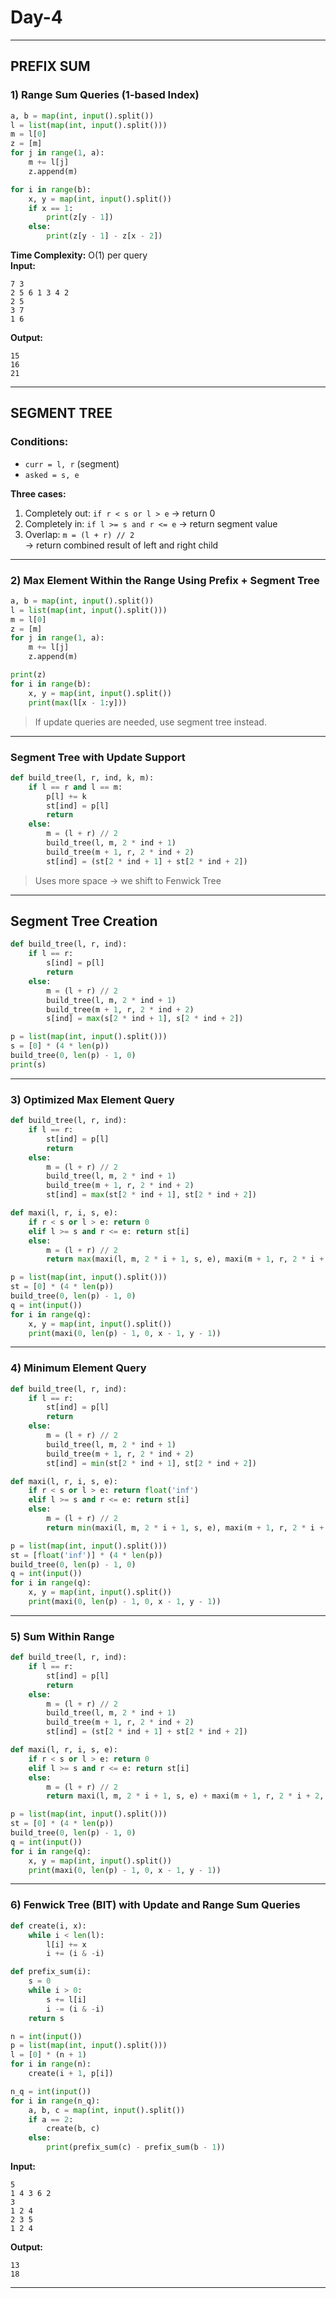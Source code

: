 # Day-4
---

## PREFIX SUM

### 1) Range Sum Queries (1-based Index)

```python
a, b = map(int, input().split())
l = list(map(int, input().split()))
m = l[0]
z = [m]
for j in range(1, a):
    m += l[j]
    z.append(m)

for i in range(b):
    x, y = map(int, input().split())
    if x == 1:
        print(z[y - 1])
    else:
        print(z[y - 1] - z[x - 2])
```

**Time Complexity:** O(1) per query  
**Input:**
```
7 3
2 5 6 1 3 4 2
2 5
3 7
1 6
```
**Output:**
```
15
16
21
```

---

## SEGMENT TREE

### Conditions:
- `curr = l, r` (segment)
- `asked = s, e`

**Three cases:**
1. Completely out: `if r < s or l > e` → return 0  
2. Completely in: `if l >= s and r <= e` → return segment value  
3. Overlap: `m = (l + r) // 2`  
   → return combined result of left and right child

---

### 2) Max Element Within the Range Using Prefix + Segment Tree

```python
a, b = map(int, input().split())
l = list(map(int, input().split()))
m = l[0]
z = [m]
for j in range(1, a):
    m += l[j]
    z.append(m)

print(z)
for i in range(b):
    x, y = map(int, input().split())
    print(max(l[x - 1:y]))
```

> If update queries are needed, use segment tree instead.

---

### Segment Tree with Update Support

```python
def build_tree(l, r, ind, k, m):
    if l == r and l == m:
        p[l] += k
        st[ind] = p[l]
        return
    else:
        m = (l + r) // 2
        build_tree(l, m, 2 * ind + 1)
        build_tree(m + 1, r, 2 * ind + 2)
        st[ind] = (st[2 * ind + 1] + st[2 * ind + 2])
```

> Uses more space → we shift to Fenwick Tree

---

## Segment Tree Creation

```python
def build_tree(l, r, ind):
    if l == r:
        s[ind] = p[l]
        return
    else:
        m = (l + r) // 2
        build_tree(l, m, 2 * ind + 1)
        build_tree(m + 1, r, 2 * ind + 2)
        s[ind] = max(s[2 * ind + 1], s[2 * ind + 2])

p = list(map(int, input().split()))
s = [0] * (4 * len(p))
build_tree(0, len(p) - 1, 0)
print(s)
```

---

### 3) Optimized Max Element Query

```python
def build_tree(l, r, ind):
    if l == r:
        st[ind] = p[l]
        return
    else:
        m = (l + r) // 2
        build_tree(l, m, 2 * ind + 1)
        build_tree(m + 1, r, 2 * ind + 2)
        st[ind] = max(st[2 * ind + 1], st[2 * ind + 2])

def maxi(l, r, i, s, e):
    if r < s or l > e: return 0
    elif l >= s and r <= e: return st[i]
    else:
        m = (l + r) // 2
        return max(maxi(l, m, 2 * i + 1, s, e), maxi(m + 1, r, 2 * i + 2, s, e))

p = list(map(int, input().split()))
st = [0] * (4 * len(p))
build_tree(0, len(p) - 1, 0)
q = int(input())
for i in range(q):
    x, y = map(int, input().split())
    print(maxi(0, len(p) - 1, 0, x - 1, y - 1))
```

---

### 4) Minimum Element Query

```python
def build_tree(l, r, ind):
    if l == r:
        st[ind] = p[l]
        return
    else:
        m = (l + r) // 2
        build_tree(l, m, 2 * ind + 1)
        build_tree(m + 1, r, 2 * ind + 2)
        st[ind] = min(st[2 * ind + 1], st[2 * ind + 2])

def maxi(l, r, i, s, e):
    if r < s or l > e: return float('inf')
    elif l >= s and r <= e: return st[i]
    else:
        m = (l + r) // 2
        return min(maxi(l, m, 2 * i + 1, s, e), maxi(m + 1, r, 2 * i + 2, s, e))

p = list(map(int, input().split()))
st = [float('inf')] * (4 * len(p))
build_tree(0, len(p) - 1, 0)
q = int(input())
for i in range(q):
    x, y = map(int, input().split())
    print(maxi(0, len(p) - 1, 0, x - 1, y - 1))
```

---

### 5) Sum Within Range

```python
def build_tree(l, r, ind):
    if l == r:
        st[ind] = p[l]
        return
    else:
        m = (l + r) // 2
        build_tree(l, m, 2 * ind + 1)
        build_tree(m + 1, r, 2 * ind + 2)
        st[ind] = (st[2 * ind + 1] + st[2 * ind + 2])

def maxi(l, r, i, s, e):
    if r < s or l > e: return 0
    elif l >= s and r <= e: return st[i]
    else:
        m = (l + r) // 2
        return maxi(l, m, 2 * i + 1, s, e) + maxi(m + 1, r, 2 * i + 2, s, e)

p = list(map(int, input().split()))
st = [0] * (4 * len(p))
build_tree(0, len(p) - 1, 0)
q = int(input())
for i in range(q):
    x, y = map(int, input().split())
    print(maxi(0, len(p) - 1, 0, x - 1, y - 1))
```

---

### 6) Fenwick Tree (BIT) with Update and Range Sum Queries

```python
def create(i, x):
    while i < len(l):
        l[i] += x
        i += (i & -i)

def prefix_sum(i):
    s = 0
    while i > 0:
        s += l[i]
        i -= (i & -i)
    return s

n = int(input())
p = list(map(int, input().split()))
l = [0] * (n + 1)
for i in range(n):
    create(i + 1, p[i])

n_q = int(input())
for i in range(n_q):
    a, b, c = map(int, input().split())
    if a == 2:
        create(b, c)
    else:
        print(prefix_sum(c) - prefix_sum(b - 1))
```

**Input:**
```
5
1 4 3 6 2
3
1 2 4
2 3 5
1 2 4
```

**Output:**
```
13
18
```

---
